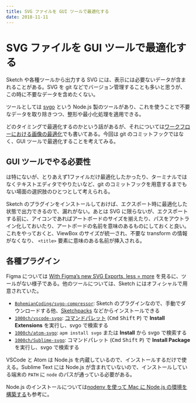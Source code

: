 ```yaml
---
title: SVG ファイルを GUI ツールで最適化する
date: 2018-11-11
---
```


# SVG ファイルを GUI ツールで最適化する

Sketch や各種ツールから出力する SVG には、表示には必要ないデータが含まれることがある。SVG を git などでバージョン管理することも多いと思うが、この時に不要なデータを含めたくない。

ツールとしては [svgo](https://github.com/svg/svgo) という Node.js 製のツールがあり、これを使うことで不要なデータを取り除きつつ、整形や最小化処理を適用できる。

どのタイミングで最適化するのかという話があるが、それについては[ワークフローにおける画像の最適化](/posts/2016/optimize-image-on-workflow.html)でも書いてある。今回は git のコミットフックではなく、GUI ツールで最適化することを考えてみる。

## GUI ツールでやる必要性

は特にないが、とりあえず1ファイルだけ最適化したかったり、ターミナルではなくテキストエディタでやりたいなど、git のコミットフックを用意するまでもない場面の選択肢のひとつとして考えられる。

Sketch のプラグインをインストールしておけば、エクスポート時に最適化した状態で出力できるので、漏れがない。あとは SVG に限らないが、エクスポートする前に、アイコンであればアートボードのサイズを揃えたり、パスをアウトライン化しておいたり、アートボードの名前を意味のあるものにしておくと良い。これをやっておくと、ViewBox のサイズが統一され、不要な transform の情報がなくなり、 `<title>` 要素に意味のある名前が挿入される。

## 各種プラグイン

Figma については [With Figma’s new SVG Exports, less = more](https://blog.figma.com/1b2e2cedf319) を見るに、ツールがない様子である。他のツールについては、Sketch にはオフィシャルで用意されていた。

- [`BohemianCoding/svgo-compressor`](https://github.com/BohemianCoding/svgo-compressor): Sketch のプラグインなので、手動でダウンロードする他、[Sketchpacks](https://sketchpacks.com/) などからインストールできる
- [`1000ch/vscode-svgo`](https://github.com/1000ch/vscode-svgo): [コマンドパレット](https://code.visualstudio.com/docs/getstarted/userinterface#_command-palette) (<kbd>Cmd</kbd> <kbd>Shift</kbd> <kbd>P</kbd>) で **Install Extensions** を実行し、svgo で検索する
- [`1000ch/atom-svgo`](https://github.com/1000ch/atom-svgo): `apm install svgo` または **Install** から svgo で検索する
- [`1000ch/Sublime-svgo`](https://github.com/1000ch/Sublime-svgo): コマンドパレット (<kbd>Cmd</kbd> <kbd>Shift</kbd> <kbd>P</kbd>) で **Install Package** を実行し、svgo で検索する

VSCode と Atom は Node.js を内蔵しているので、インストールするだけで使える。Sublime Text には Node.js が含まれていないので、インストールしている端末の `PATH` に `node` のパスが通っている必要がある。

Node.js のインストールについては[nodenv を使って Mac に Node.js の環境を構築する](https://qiita.com/1000ch/items/41ea7caffe8c42c5211c)も参考に。

